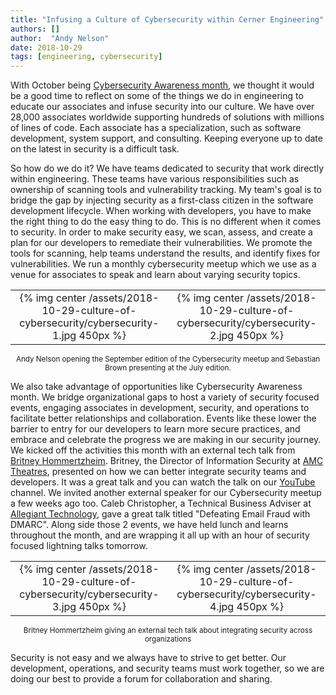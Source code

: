```yaml
---
title: "Infusing a Culture of Cybersecurity within Cerner Engineering"
authors: []
author:  "Andy Nelson"
date: 2018-10-29
tags: [engineering, cybersecurity]
---
```


With October being [Cybersecurity Awareness month](https://www.dhs.gov/national-cyber-security-awareness-month), we thought it would be a good time to reflect on some of the things we do in engineering to educate our associates and infuse security into our culture. We have over 28,000 associates worldwide supporting hundreds of solutions with millions of lines of code. Each associate has a specialization, such as software development, system support, and consulting. Keeping everyone up to date on the latest in security is a difficult task.

So how do we do it? We have teams dedicated to security that work directly within engineering. These teams have various responsibilities such as ownership of scanning tools and vulnerability tracking. My team's goal is to bridge the gap by injecting security as a first-class citizen in the software development lifecycle. When working with developers, you have to make the right thing to do the easy thing to do. This is no different when it comes to security. In order to make security easy, we scan, assess, and create a plan for our developers to remediate their vulnerabilities. We promote the tools for scanning, help teams understand the results, and identify fixes for vulnerabilities. We run a monthly cybersecurity meetup which we use as a venue for associates to speak and learn about varying security topics.

<div align="center">
  <table>
    <tr>
      <td align="center">
        {% img center /assets/2018-10-29-culture-of-cybersecurity/cybersecurity-1.jpg 450px %}
      </td>
      <td align="center">
        {% img center /assets/2018-10-29-culture-of-cybersecurity/cybersecurity-2.jpg 450px %}
      </td>
    </tr>
  </table>
  <sub>Andy Nelson opening the September edition of the Cybersecurity meetup and Sebastian Brown presenting at the July edition.</sub>
</div>

We also take advantage of opportunities like Cybersecurity Awareness month. We bridge organizational gaps to host a variety of security focused events, engaging associates in development, security, and operations to facilitate better relationships and collaboration. Events like these lower the barrier to entry for our developers to learn more secure practices, and embrace and celebrate the progress we are making in our security journey. We kicked off the activities this month with an external tech talk from [Britney Hommertzheim](https://twitter.com/bhommertzheim). Britney, the Director of Information Security at [AMC Theatres](https://www.amctheatres.com), presented on how we can better integrate security teams and developers. It was a great talk and you can watch the talk on our [YouTube](https://youtu.be/DTYiNidFjzM) channel. We invited another external speaker for our Cybersecurity meetup a few weeks ago too. Caleb Christopher, a Technical Business Adviser at [Allegiant Technology](https://www.allegianttechnology.com), gave a great talk titled "Defeating Email Fraud with DMARC". Along side those 2 events, we have held lunch and learns throughout the month, and are wrapping it all up with an hour of security focused lightning talks tomorrow.

<div align="center">
  <table>
    <tr>
      <td align="center">
        {% img center /assets/2018-10-29-culture-of-cybersecurity/cybersecurity-3.jpg 450px %}
      </td>
      <td align="center">
        {% img center /assets/2018-10-29-culture-of-cybersecurity/cybersecurity-4.jpg 450px %}
      </td>
    </tr>
  </table>
  <sub>Britney Hommertzheim giving an external tech talk about integrating security across organizations</sub>
</div>

Security is not easy and we always have to strive to get better. Our development, operations, and security teams must work together, so we are doing our best to provide a forum for collaboration and sharing. 
